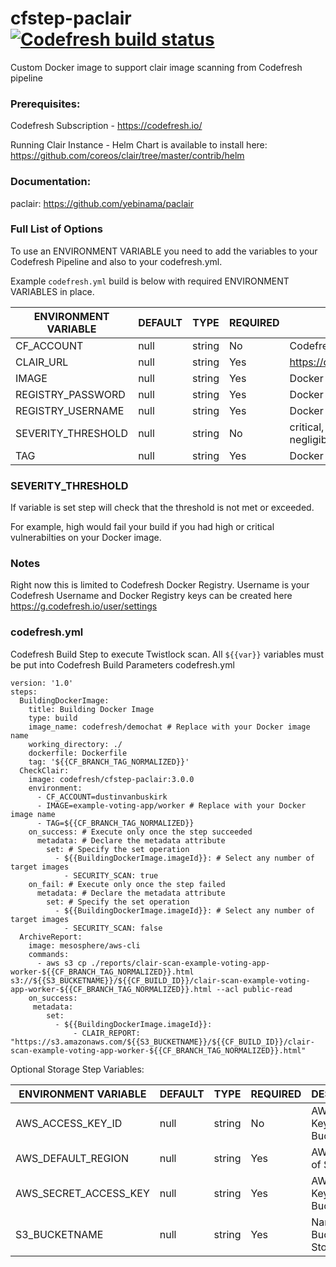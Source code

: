 # cfstep-paclair [![Codefresh build status]( https://g.codefresh.io/api/badges/pipeline/codefresh-inc/codefresh-contrib%2Fcfstep-paclair%2Fcfstep-paclair?branch=master&type=cf-1)]( https://g.codefresh.io/repositories/codefresh-contrib/cfstep-paclair/builds?filter=trigger:build;branch:master;service:5bbe7af8a3686e081e4e1b91~cfstep-paclair)

Custom Docker image to support clair image scanning from Codefresh pipeline

### Prerequisites:

Codefresh Subscription - https://codefresh.io/

Running Clair Instance -
Helm Chart is available to install here: https://github.com/coreos/clair/tree/master/contrib/helm

### Documentation:

paclair: https://github.com/yebinama/paclair

### Full List of Options

To use an ENVIRONMENT VARIABLE you need to add the variables to your Codefresh Pipeline and also to your codefresh.yml.

Example `codefresh.yml` build is below with required ENVIRONMENT VARIABLES in place.

| ENVIRONMENT VARIABLE | DEFAULT | TYPE | REQUIRED | DESCRIPTION |
|----------------------------|----------|---------|----------|---------------------------------------------------------------------------------------------------------------------------------|
| CF_ACCOUNT | null | string | No | Codefresh Account Name |
| CLAIR_URL | null | string | Yes | https://clair.domain.com:6060 |
| IMAGE | null | string | Yes | Docker Image Name |
| REGISTRY_PASSWORD | null | string | Yes | Docker Registry Password |
| REGISTRY_USERNAME | null | string | Yes | Docker Registry Username |
| SEVERITY_THRESHOLD | null | string | No | critical, high, medium, low, negligible, unknown |
| TAG | null | string | Yes | Docker Image Tag |

### SEVERITY_THRESHOLD

If variable is set step will check that the threshold is not met or exceeded.  

For example, high would fail your build if you had high or critical vulnerabilties on your Docker image.

### Notes

Right now this is limited to Codefresh Docker Registry.
Username is your Codefresh Username and Docker Registry keys can be created here https://g.codefresh.io/user/settings

### codefresh.yml

Codefresh Build Step to execute Twistlock scan.
All `${{var}}` variables must be put into Codefresh Build Parameters
codefresh.yml

``` console
version: '1.0'
steps:
  BuildingDockerImage:
    title: Building Docker Image
    type: build
    image_name: codefresh/demochat # Replace with your Docker image name
    working_directory: ./
    dockerfile: Dockerfile
    tag: '${{CF_BRANCH_TAG_NORMALIZED}}'
  CheckClair:
    image: codefresh/cfstep-paclair:3.0.0
    environment:
      - CF_ACCOUNT=dustinvanbuskirk
      - IMAGE=example-voting-app/worker # Replace with your Docker image name
      - TAG=${{CF_BRANCH_TAG_NORMALIZED}}
    on_success: # Execute only once the step succeeded
      metadata: # Declare the metadata attribute
        set: # Specify the set operation
          - ${{BuildingDockerImage.imageId}}: # Select any number of target images
            - SECURITY_SCAN: true
    on_fail: # Execute only once the step failed
      metadata: # Declare the metadata attribute
        set: # Specify the set operation
          - ${{BuildingDockerImage.imageId}}: # Select any number of target images
            - SECURITY_SCAN: false
  ArchiveReport:
    image: mesosphere/aws-cli
    commands:
      - aws s3 cp ./reports/clair-scan-example-voting-app-worker-${{CF_BRANCH_TAG_NORMALIZED}}.html s3://${{S3_BUCKETNAME}}/${{CF_BUILD_ID}}/clair-scan-example-voting-app-worker-${{CF_BRANCH_TAG_NORMALIZED}}.html --acl public-read
    on_success:
     metadata:
        set:
          - ${{BuildingDockerImage.imageId}}:
              - CLAIR_REPORT: "https://s3.amazonaws.com/${{S3_BUCKETNAME}}/${{CF_BUILD_ID}}/clair-scan-example-voting-app-worker-${{CF_BRANCH_TAG_NORMALIZED}}.html"
```

Optional Storage Step Variables:

| ENVIRONMENT VARIABLE | DEFAULT | TYPE | REQUIRED | DESCRIPTION |
|----------------------------|----------|---------|----------|---------------------------------------------------------------------------------------------------------------------------------|
| AWS_ACCESS_KEY_ID | null | string | No | AWS Access Key of S3 Bucket |
| AWS_DEFAULT_REGION | null | string | Yes | AWS Region of S3 Bucket |
| AWS_SECRET_ACCESS_KEY | null | string | Yes | AWS Secret Key of S3 Bucket |
| S3_BUCKETNAME | null | string | Yes | Name of S3 Bucket to Store Reports |

